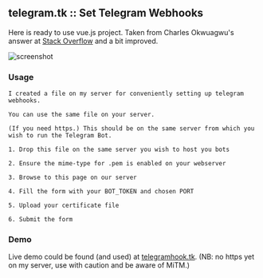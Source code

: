 
## telegram.tk :: Set Telegram Webhooks 

Here is ready to use vue.js project. Taken from Charles Okwuagwu's answer at [Stack Overflow](https://stackoverflow.com/questions/42554548/how-to-set-telegram-bot-webhook) and a bit improved.

![screenshot](https://raw.githubusercontent.com/igronus/telegramhook.tk/master/screenshot.png)


### Usage

```
I created a file on my server for conveniently setting up telegram webhooks.

You can use the same file on your server.

(If you need https.) This should be on the same server from which you wish to run the Telegram Bot.

1. Drop this file on the same server you wish to host you bots

2. Ensure the mime-type for .pem is enabled on your webserver

3. Browse to this page on our server

4. Fill the form with your BOT_TOKEN and chosen PORT

5. Upload your certificate file

6. Submit the form
```

### Demo

Live demo could be found (and used) at [telegramhook.tk](http://telegramhook.tk). (NB: no https yet on my server, use with caution and be aware of MiTM.)
